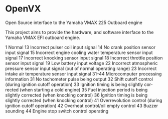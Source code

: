 # OpenVX
Open Source interface to the Yamaha VMAX 225 Outboard engine


This project aims to provide the hardware, and software interface to the Yamaha VMAX EFI outboard engine.

1
Normal
13
Incorrect pulser coil input signal
14
No crank position sensor input signal
15
Incorrect engine cooling water temperature sensor input signal
17
Incorrect knocking sensor input signal
18
Incorrect throttle position sensor input signal
19
Low battery input voltage
22
Incorrect atmospheric pressure sensor input signal (out of normal operating range)
23
Incorrect intake air temperature sensor input signal
31–44
Microcomputer processing information
31
No tachometer pulse being output
32
Shift cutoff control (during ignition cutoff operation)
33
Ignition timing is being slightly cor- rected (when starting a cold engine)
35
Fuel injection period is being slightly corrected (when knocking control)
36
Ignition timing is being slightly corrected (when knocking control)
41
Overrevolution control (during ignition cutoff operation)
42
Overheat control/oil empty control
43
Buzzer sounding
44
Engine stop switch control operating


